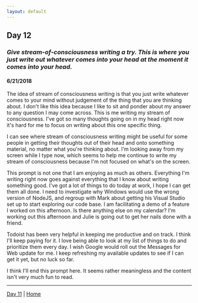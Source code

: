 ```yaml
---
layout: default
---
```


## Day 12
### *Give stream-of-consciousness writing a try. This is where you just write out whatever comes into your head at the moment it comes into your head.*
#### 6/21/2018

The idea of stream of consciousness writing is that you just write whatever comes to your mind without judgement of the thing that you are thinking about. I don't like this idea because I like to sit and ponder about my answer to any question I may come across. This is me writing my stream of consciousness. I've got so many thoughts going on in my head right now it's hard for me to focus on writing about this one specific thing.

I can see where stream of consciousness writing might be useful for some people in getting their thoughts out of their head and onto something material, no matter what you're thinking about. I'm looking away from my screen while I type now, which seems to help me continue to write my stream of consciousness because I'm not focused on what's on the screen.

This prompt is not one that I am enjoying as much as others. Everything I'm writing right now goes against everything that I know about writing something good. I've got a lot of things to do today at work, I hope I can get them all done. I need to investigate why Windows would use the wrong version of NodeJS, and regroup with Mark about getting his Visual Studio set up to start exploring our code base. I am facilitating a demo of a feature I worked on this afternoon. Is there anything else on my calendar? I'm working out this afternoon and Julie is going out to get her nails done with a friend.

Todoist has been very helpful in keeping me productive and on track. I think I'll keep paying for it. I love being able to look at my list of things to do and prioritize them every day. I wish Google would roll out the Messages for Web update for me. I keep refreshing my available updates to see if I can get it yet, but no luck so far.

I think I'll end this prompt here. It seems rather meaningless and the content isn't very much fun to read.

---
[Day 11](./day-11) | [Home](./)